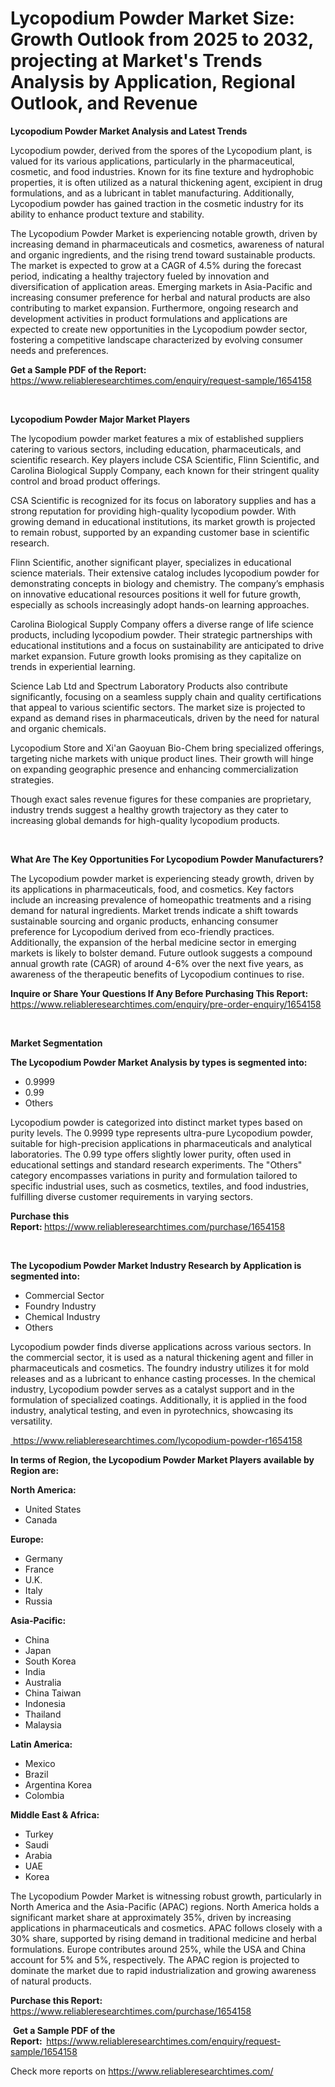 <p><h1>Lycopodium Powder Market Size: Growth Outlook from 2025 to 2032, projecting at Market's Trends Analysis by Application, Regional Outlook, and Revenue</h1></p><p><strong>Lycopodium Powder Market Analysis and Latest Trends</strong></p>
<p><p>Lycopodium powder, derived from the spores of the Lycopodium plant, is valued for its various applications, particularly in the pharmaceutical, cosmetic, and food industries. Known for its fine texture and hydrophobic properties, it is often utilized as a natural thickening agent, excipient in drug formulations, and as a lubricant in tablet manufacturing. Additionally, Lycopodium powder has gained traction in the cosmetic industry for its ability to enhance product texture and stability.</p><p>The Lycopodium Powder Market is experiencing notable growth, driven by increasing demand in pharmaceuticals and cosmetics, awareness of natural and organic ingredients, and the rising trend toward sustainable products. The market is expected to grow at a CAGR of 4.5% during the forecast period, indicating a healthy trajectory fueled by innovation and diversification of application areas. Emerging markets in Asia-Pacific and increasing consumer preference for herbal and natural products are also contributing to market expansion. Furthermore, ongoing research and development activities in product formulations and applications are expected to create new opportunities in the Lycopodium powder sector, fostering a competitive landscape characterized by evolving consumer needs and preferences.</p></p>
<p><strong>Get a Sample PDF of the Report:&nbsp;</strong> <a href="https://www.reliableresearchtimes.com/enquiry/request-sample/1654158?utm_campaign=2007&utm_medium=2&utm_source=Github&utm_content=ia&utm_term=30012025&utm_id=lycopodium-powder">https://www.reliableresearchtimes.com/enquiry/request-sample/1654158</a></p>
<p>&nbsp;</p>
<p><strong>Lycopodium Powder Major Market Players</strong></p>
<p><p>The lycopodium powder market features a mix of established suppliers catering to various sectors, including education, pharmaceuticals, and scientific research. Key players include CSA Scientific, Flinn Scientific, and Carolina Biological Supply Company, each known for their stringent quality control and broad product offerings.</p><p>CSA Scientific is recognized for its focus on laboratory supplies and has a strong reputation for providing high-quality lycopodium powder. With growing demand in educational institutions, its market growth is projected to remain robust, supported by an expanding customer base in scientific research.</p><p>Flinn Scientific, another significant player, specializes in educational science materials. Their extensive catalog includes lycopodium powder for demonstrating concepts in biology and chemistry. The company’s emphasis on innovative educational resources positions it well for future growth, especially as schools increasingly adopt hands-on learning approaches.</p><p>Carolina Biological Supply Company offers a diverse range of life science products, including lycopodium powder. Their strategic partnerships with educational institutions and a focus on sustainability are anticipated to drive market expansion. Future growth looks promising as they capitalize on trends in experiential learning.</p><p>Science Lab Ltd and Spectrum Laboratory Products also contribute significantly, focusing on a seamless supply chain and quality certifications that appeal to various scientific sectors. The market size is projected to expand as demand rises in pharmaceuticals, driven by the need for natural and organic chemicals.</p><p>Lycopodium Store and Xi'an Gaoyuan Bio-Chem bring specialized offerings, targeting niche markets with unique product lines. Their growth will hinge on expanding geographic presence and enhancing commercialization strategies.</p><p>Though exact sales revenue figures for these companies are proprietary, industry trends suggest a healthy growth trajectory as they cater to increasing global demands for high-quality lycopodium products.</p></p>
<p>&nbsp;</p>
<p><strong>What Are The Key Opportunities For Lycopodium Powder Manufacturers?</strong></p>
<p><p>The Lycopodium powder market is experiencing steady growth, driven by its applications in pharmaceuticals, food, and cosmetics. Key factors include an increasing prevalence of homeopathic treatments and a rising demand for natural ingredients. Market trends indicate a shift towards sustainable sourcing and organic products, enhancing consumer preference for Lycopodium derived from eco-friendly practices. Additionally, the expansion of the herbal medicine sector in emerging markets is likely to bolster demand. Future outlook suggests a compound annual growth rate (CAGR) of around 4-6% over the next five years, as awareness of the therapeutic benefits of Lycopodium continues to rise.</p></p>
<p><strong>Inquire or Share Your Questions If Any Before Purchasing This Report:</strong> <a href="https://www.reliableresearchtimes.com/enquiry/pre-order-enquiry/1654158?utm_campaign=2007&utm_medium=2&utm_source=Github&utm_content=ia&utm_term=30012025&utm_id=lycopodium-powder">https://www.reliableresearchtimes.com/enquiry/pre-order-enquiry/1654158</a></p>
<p>&nbsp;</p>
<p><strong>Market Segmentation</strong></p>
<p><strong>The Lycopodium Powder Market Analysis by types is segmented into:</strong></p>
<p><ul><li>0.9999</li><li>0.99</li><li>Others</li></ul></p>
<p><p>Lycopodium powder is categorized into distinct market types based on purity levels. The 0.9999 type represents ultra-pure Lycopodium powder, suitable for high-precision applications in pharmaceuticals and analytical laboratories. The 0.99 type offers slightly lower purity, often used in educational settings and standard research experiments. The "Others" category encompasses variations in purity and formulation tailored to specific industrial uses, such as cosmetics, textiles, and food industries, fulfilling diverse customer requirements in varying sectors.</p></p>
<p><strong>Purchase this Report:&nbsp;</strong><a href="https://www.reliableresearchtimes.com/purchase/1654158?utm_campaign=2007&utm_medium=2&utm_source=Github&utm_content=ia&utm_term=30012025&utm_id=lycopodium-powder">https://www.reliableresearchtimes.com/purchase/1654158</a></p>
<p>&nbsp;</p>
<p><strong>The Lycopodium Powder Market Industry Research by Application is segmented into:</strong></p>
<p><ul><li>Commercial Sector</li><li>Foundry Industry</li><li>Chemical Industry</li><li>Others</li></ul></p>
<p><p>Lycopodium powder finds diverse applications across various sectors. In the commercial sector, it is used as a natural thickening agent and filler in pharmaceuticals and cosmetics. The foundry industry utilizes it for mold releases and as a lubricant to enhance casting processes. In the chemical industry, Lycopodium powder serves as a catalyst support and in the formulation of specialized coatings. Additionally, it is applied in the food industry, analytical testing, and even in pyrotechnics, showcasing its versatility.</p></p>
<p><a href="https://www.reliableresearchtimes.com/lycopodium-powder-r1654158?utm_campaign=2007&utm_medium=2&utm_source=Github&utm_content=ia&utm_term=30012025&utm_id=lycopodium-powder">&nbsp;https://www.reliableresearchtimes.com/lycopodium-powder-r1654158</a></p>
<p><strong>In terms of Region, the Lycopodium Powder Market Players available by Region are:</strong></p>
<p>
    <p> <strong> North America: </strong>
        <ul>
            <li>United States</li>
            <li>Canada</li>
        </ul>
        </p> 
    <p> <strong> Europe: </strong>
        <ul>
            <li>Germany</li>
            <li>France</li>
            <li>U.K.</li>
            <li>Italy</li>
            <li>Russia</li>
        </ul>
        </p> 
    <p> <strong> Asia-Pacific: </strong>
        <ul>
            <li>China</li>
            <li>Japan</li>
            <li>South Korea</li>
            <li>India</li>
            <li>Australia</li>
            <li>China Taiwan</li>
            <li>Indonesia</li>
            <li>Thailand</li>
            <li>Malaysia</li>
        </ul>
        </p> 
    <p> <strong> Latin America: </strong>
        <ul>
            <li>Mexico</li>
            <li>Brazil</li>
            <li>Argentina Korea</li>
            <li>Colombia</li>
        </ul>
        </p> 
    <p> <strong> Middle East & Africa: </strong>
        <ul>
            <li>Turkey</li>
            <li>Saudi</li>
            <li>Arabia</li>
            <li>UAE</li>
            <li>Korea</li>
        </ul>
    </p>
    </p>
<p><p>The Lycopodium Powder Market is witnessing robust growth, particularly in North America and the Asia-Pacific (APAC) regions. North America holds a significant market share at approximately 35%, driven by increasing applications in pharmaceuticals and cosmetics. APAC follows closely with a 30% share, supported by rising demand in traditional medicine and herbal formulations. Europe contributes around 25%, while the USA and China account for 5% and 5%, respectively. The APAC region is projected to dominate the market due to rapid industrialization and growing awareness of natural products.</p></p>
<p><strong>Purchase this Report: </strong><a href="https://www.reliableresearchtimes.com/purchase/1654158?utm_campaign=2007&utm_medium=2&utm_source=Github&utm_content=ia&utm_term=30012025&utm_id=lycopodium-powder">https://www.reliableresearchtimes.com/purchase/1654158</a></p>
<p>&nbsp;<strong>Get a Sample PDF of the Report:&nbsp;&nbsp;</strong><a href="https://www.reliableresearchtimes.com/enquiry/request-sample/1654158?utm_campaign=2007&utm_medium=2&utm_source=Github&utm_content=ia&utm_term=30012025&utm_id=lycopodium-powder">https://www.reliableresearchtimes.com/enquiry/request-sample/1654158</a></p>
<p><strong></strong></p>
<p>Check more reports on <a href="https://www.reliableresearchtimes.com/?utm_campaign=2007&utm_medium=2&utm_source=Github&utm_content=ia&utm_term=30012025&utm_id=lycopodium-powder">https://www.reliableresearchtimes.com/</a></p>